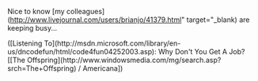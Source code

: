 Nice to know [my colleagues](http://www.livejournal.com/users/brianjo/41379.html" target="_blank) are keeping busy...

<div class="media">
  ([Listening To](http://msdn.microsoft.com/library/en-us/dncodefun/html/code4fun04252003.asp): Why Don't You Get A Job? [[The Offspring](http://www.windowsmedia.com/mg/search.asp?srch=The+Offspring) / Americana])
</div>